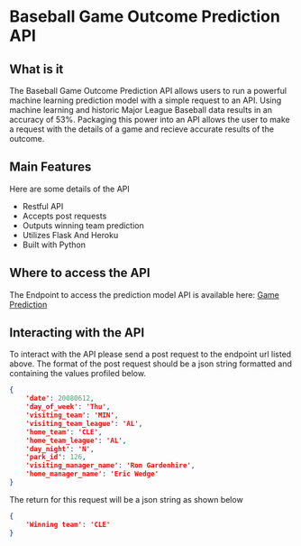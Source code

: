 # Baseball Game Outcome Prediction API

## What is it

The Baseball Game Outcome Prediction API allows users to run a powerful machine learning prediction model with a simple request to an API. Using machine learning and historic Major League Baseball data results in an accuracy of 53%. Packaging this power into an API allows the user to make a request with the details of a game and recieve accurate results of the outcome.

## Main Features

Here are some details of the API

* Restful API
* Accepts post requests
* Outputs winning team prediction
* Utilizes Flask And Heroku
* Built with Python

## Where to access the API 

The Endpoint to access the prediction model API is available here:
[Game Prediction](https://baseball-game-predictor.herokuapp.com/)

## Interacting with the API

To interact with the API please send a post request to the endpoint url listed above.
The format of the post request should be a json string formatted and containing the values profiled below.

```json
{
    'date': 20080612,
    'day_of_week': 'Thu',
    'visiting_team': 'MIN',
    'visiting_team_league': 'AL',
    'home_team': 'CLE',
    'home_team_league': 'AL',
    'day_night': 'N',
    'park_id': 126,
    'visiting_manager_name': 'Ron Gardenhire',
    'home_manager_name': 'Eric Wedge'
}
```

The return for this request will be a json string as shown below

```json
{
    'Winning team': 'CLE'
}
```
